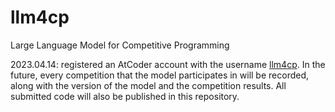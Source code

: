 # llm4cp
Large Language Model for Competitive Programming

2023.04.14: registered an AtCoder account with the username [llm4cp](https://atcoder.jp/users/llm4cp). In the future, every competition that the model participates in will be recorded, along with the version of the model and the competition results. All submitted code will also be published in this repository.
